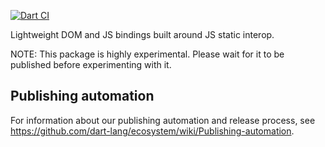 [![Dart CI](https://github.com/dart-lang/web/actions/workflows/test-package.yml/badge.svg)](https://github.com/dart-lang/web/actions/workflows/test-package.yml)

Lightweight DOM and JS bindings built around JS static interop.

NOTE: This package is highly experimental. Please wait for it to be published
before experimenting with it.

## Publishing automation

For information about our publishing automation and release process, see
https://github.com/dart-lang/ecosystem/wiki/Publishing-automation.

